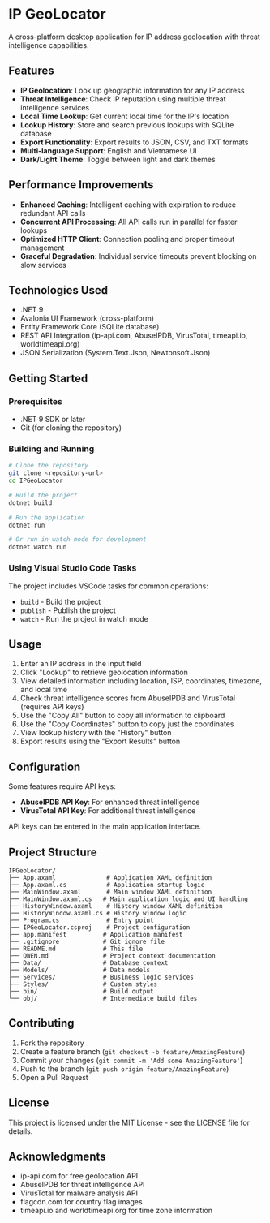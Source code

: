 # IP GeoLocator

A cross-platform desktop application for IP address geolocation with threat intelligence capabilities.

## Features

- **IP Geolocation**: Look up geographic information for any IP address
- **Threat Intelligence**: Check IP reputation using multiple threat intelligence services
- **Local Time Lookup**: Get current local time for the IP's location
- **Lookup History**: Store and search previous lookups with SQLite database
- **Export Functionality**: Export results to JSON, CSV, and TXT formats
- **Multi-language Support**: English and Vietnamese UI
- **Dark/Light Theme**: Toggle between light and dark themes

## Performance Improvements

- **Enhanced Caching**: Intelligent caching with expiration to reduce redundant API calls
- **Concurrent API Processing**: All API calls run in parallel for faster lookups
- **Optimized HTTP Client**: Connection pooling and proper timeout management
- **Graceful Degradation**: Individual service timeouts prevent blocking on slow services

## Technologies Used

- .NET 9
- Avalonia UI Framework (cross-platform)
- Entity Framework Core (SQLite database)
- REST API Integration (ip-api.com, AbuseIPDB, VirusTotal, timeapi.io, worldtimeapi.org)
- JSON Serialization (System.Text.Json, Newtonsoft.Json)

## Getting Started

### Prerequisites

- .NET 9 SDK or later
- Git (for cloning the repository)

### Building and Running

```bash
# Clone the repository
git clone <repository-url>
cd IPGeoLocator

# Build the project
dotnet build

# Run the application
dotnet run

# Or run in watch mode for development
dotnet watch run
```

### Using Visual Studio Code Tasks

The project includes VSCode tasks for common operations:
- `build` - Build the project
- `publish` - Publish the project
- `watch` - Run the project in watch mode

## Usage

1. Enter an IP address in the input field
2. Click "Lookup" to retrieve geolocation information
3. View detailed information including location, ISP, coordinates, timezone, and local time
4. Check threat intelligence scores from AbuseIPDB and VirusTotal (requires API keys)
5. Use the "Copy All" button to copy all information to clipboard
6. Use the "Copy Coordinates" button to copy just the coordinates
7. View lookup history with the "History" button
8. Export results using the "Export Results" button

## Configuration

Some features require API keys:
- **AbuseIPDB API Key**: For enhanced threat intelligence
- **VirusTotal API Key**: For additional threat intelligence

API keys can be entered in the main application interface.

## Project Structure

```
IPGeoLocator/
├── App.axaml              # Application XAML definition
├── App.axaml.cs           # Application startup logic
├── MainWindow.axaml       # Main window XAML definition
├── MainWindow.axaml.cs   # Main application logic and UI handling
├── HistoryWindow.axaml    # History window XAML definition
├── HistoryWindow.axaml.cs # History window logic
├── Program.cs             # Entry point
├── IPGeoLocator.csproj    # Project configuration
├── app.manifest          # Application manifest
├── .gitignore            # Git ignore file
├── README.md             # This file
├── QWEN.md               # Project context documentation
├── Data/                 # Database context
├── Models/               # Data models
├── Services/             # Business logic services
├── Styles/               # Custom styles
├── bin/                  # Build output
└── obj/                  # Intermediate build files
```

## Contributing

1. Fork the repository
2. Create a feature branch (`git checkout -b feature/AmazingFeature`)
3. Commit your changes (`git commit -m 'Add some AmazingFeature'`)
4. Push to the branch (`git push origin feature/AmazingFeature`)
5. Open a Pull Request

## License

This project is licensed under the MIT License - see the LICENSE file for details.

## Acknowledgments

- ip-api.com for free geolocation API
- AbuseIPDB for threat intelligence API
- VirusTotal for malware analysis API
- flagcdn.com for country flag images
- timeapi.io and worldtimeapi.org for time zone information